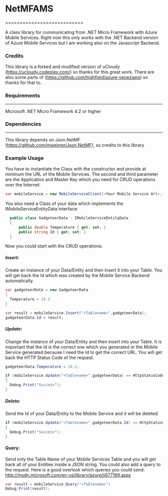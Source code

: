 # NetMFAMS
===========================

A class library for communicating from .NET Micro Framework with Azure Mobile Services. Right now this only works with the .NET Backend version of Azure Mobile Services but I am working also on the Javascript Backend.

### Credits

This library is a forked and modified version of uCloudy (https://ucloudy.codeplex.com/) so thanks for this great work. There are also some parts of (https://github.com/highfield/azure-veneziano) so thanks for that to.


### Requirements
---

Microsoft .NET Micro Framework 4.2 or higher



### Dependencies
---

This library depends on Json.NetMF (https://github.com/mweimer/Json.NetMF), so credits to this library


### Example Usage

You have to instantiate the Class with the constructor and provide at minimum the URL of the Mobile Services. The second and third parameter are the Application and Master Key which you need for CRUD operations over the Internet.

```c#
var mobileService = new MobileServiceClient(<Your Mobile Service Url>,<ApplicationKey>,<MasterKey>);
```

You also need a Class of your data which implements the IMobileServiceEntityData Interface:

```c#
  public class GadgeteerData : IMobileServiceEntityData
  {
      public double Temperature { get; set; }
      public string Id { get; set; }
  }
```

Now you could start with the CRUD operations:

##### Insert:

Create an instance of your Data/Entity and then insert it into your Table. You will get back the Id which was created by the Mobile Service Backend automatically.

```c#
var gadgeteerData = new GadgeteerData
{
  Temperature = 24.2
}

var result = mobileService.Insert("<Tablename>",gadgeteerData);
gadgeteerData.Id = result;
```

##### Update:
Change the instance of your Data/Entity and then insert into your Table. It is important that the Id is the correct one which you generated or the Mobile Service generated because I need the Id to get the correct URL. You will get back the HTTP Status Code of the request. 

```c#
gadgeteerData.Temperature = 18.2;

if (mobileService.Update("<Tablename>",gadgeteerData) == HttpStatusCode.OK)
{
  Debug.Print("Success");
}
```

##### Delete:
Send the Id of your Data/Entity to the Mobile Service and it will be deleted.

```c#
if (mobileService.Update("<Tablename>",gadgeteerData.Id) == HttpStatusCode.NoContent)
{
  Debug.Print("Success");
}
```

#### Query:
Send only the Table Name of your Mobile Services Table and you will get back all of your Entities inside a JSON string. You could also add a query to the request. Here is a good overlook which queries you could send: http://msdn.microsoft.com/en-us/library/azure/jj677199.aspx

```c#
var result = mobileService.Query("<Tablename>")
Debug.Print(result);
```

